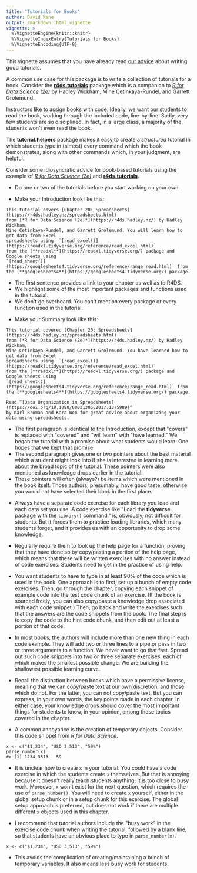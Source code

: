 ```yaml
---
title: "Tutorials for Books"
author: David Kane
output: rmarkdown::html_vignette
vignette: >
  %\VignetteEngine{knitr::knitr}
  %\VignetteIndexEntry{Tutorials for Books}
  %\VignetteEncoding{UTF-8}
---
```



This vignette assumes that you have already read [our advice](instructions.html) about writing good tutorials.

A common use case for this package is to write a collection of tutorials for a book. Consider the [**r4ds.tutorials**](https://ppbds.github.io/r4ds.tutorials/) package which is a companion to [*R for Data Science (2e)*](https://r4ds.hadley.nz/) by Hadley Wickham, Mine Çetinkaya-Rundel, and Garrett Grolemund.

Instructors like to assign books with code. Ideally, we want our students to read the book, working through the included code, line-by-line. Sadly, very few students are so disciplined. In fact, in a large class, a majority of the students won't even read the book.

The **tutorial.helpers** package makes it easy to create a *structured* tutorial in which students type in (almost) every command which the book demonstrates, along with other commands which, in your judgment, are helpful. 

Consider some idiosyncratic advice for book-based tutorials using the example of [*R for Data Science (2e)*](https://r4ds.hadley.nz/) and [**r4ds.tutorials**](https://ppbds.github.io/r4ds.tutorials/).

* Do one or two of the tutorials before you start working on your own. 

* Make your Introduction look like this:

````
This tutorial covers [Chapter 20: Spreadsheets](https://r4ds.hadley.nz/spreadsheets.html) 
from [*R for Data Science (2e)*](https://r4ds.hadley.nz/) by Hadley Wickham, 
Mine Çetinkaya-Rundel, and Garrett Grolemund. You will learn how to get data from Excel 
spreadsheets using  `[read_excel()](https://readxl.tidyverse.org/reference/read_excel.html)` 
from the [**readxl**](https://readxl.tidyverse.org/) package and Google sheets using
`[read_sheet()](https://googlesheets4.tidyverse.org/reference/range_read.html)` from 
the [**googlesheets4**](https://googlesheets4.tidyverse.org/) package.
````

  - The first sentence provides a link to your chapter as well as to R4DS.
  - We highlight some of the most important packages and functions used in the tutorial.
  - We don't go overboard. You can't mention every package or every function used in the tutorial.


* Make your Summary look like this:

````
This tutorial covered [Chapter 20: Spreadsheets](https://r4ds.hadley.nz/spreadsheets.html) 
from [*R for Data Science (2e)*](https://r4ds.hadley.nz/) by Hadley Wickham, 
Mine Çetinkaya-Rundel, and Garrett Grolemund. You have learned how to get data from Excel
spreadsheets using  `[read_excel()](https://readxl.tidyverse.org/reference/read_excel.html)` 
from the [**readxl**](https://readxl.tidyverse.org/) package and Google sheets using
`[read_sheet()](https://googlesheets4.tidyverse.org/reference/range_read.html)` from 
the [**googlesheets4**](https://googlesheets4.tidyverse.org/) package.

Read “[Data Organization in Spreadsheets](https://doi.org/10.1080/00031305.2017.1375989)” 
by Karl Broman and Kara Woo for great advice about organizing your data using spreadsheets.
````

  - The first paragraph is identical to the Introduction, except that "covers" is replaced with "covered" and "will learn" with "have learned." We began the tutorial with a promise about what students would learn. One hopes that we kept that promise.
  - The second paragraph gives one or two pointers about the best material which a student might look into if she is interested in learning more about the broad topic of the tutorial. These pointers were also mentioned as knowledge drops earlier in the tutorial.
  - These pointers will often (always?) be items which were mentioned in the book itself. Those authors, presumably, have good taste, otherwise you would not have selected their book in the first place.

* Always have a separate code exercise for each library you load and each data set you use. A code exercise like "Load the **tidyverse** package with the `library()` command." is, obviously, not difficult for students. But it forces them to practice loading libraries, which many students forget, and it provides us with an opportunity to drop some knowledge.

* Regularly require them to look up the help page for a function, proving that they have done so by copy/pasting a portion of the help page, which means that these will be written exercises with no answer instead of code exercises. Students need to get in the practice of using help.

* You want students to have to type in at least 90% of the code which is used in the book. One approach is to first, set up a bunch of empty code exercises. Then, go through the chapter, copying each snippet of example code into the test code chunk of an exercise. (If the book is sourced freely, you can also copy/paste a knowledge drop associated with each code snippet.) Then, go back and write the exercises such that the answers are the code snippets from the book. The final step is to copy the code to the hint code chunk, and then edit out at least a portion of that code.

* In most books, the authors will include more than one new thing in each code example. They will add two or three lines to a pipe or pass in two or three arguments to a function. We never want to go that fast. Spread out such code snippets into two or three separate exercises, each of which makes the smallest possible change. We are building the shallowest possible learning curve. 

* Recall the distinction between books which have a permissive license, meaning that we can copy/paste text at our own discretion, and those which do not. For the latter, you can not copy/paste text. But you can express, in your own words, the key points made in each chapter. In either case, your knowledge drops should cover the most important things for students to know, in your opinion, among those topics covered in the chapter.

* A common annoyance is the creation of temporary objects. Consider this code snippet from *R for Data Science*.

````
x <- c("$1,234", "USD 3,513", "59%")
parse_number(x)
#> [1] 1234 3513   59
````

* It is unclear how to create `x` in your tutorial. You could have a code exercise in which the students create `x` themselves. But that is annoying because it doesn't really teach students anything. It is too close to busy work. Moreover, `x` won't exist for the next question, which requires the use of `parse_number()`. You will need to create `x` yourself, either in the global setup chunk or in a setup chunk for this exercise. The global setup approach is preferred, but does not work if there are multiple different `x` objects used in this chapter.

* I recommend that tutorial authors include the "busy work" in the exercise code chunk when writing the tutorial, followed by a blank line, so that students have an obvious place to type in `parse_number(x)`. 

````
x <- c("$1,234", "USD 3,513", "59%")

````

* This avoids the complication of creating/maintaining a bunch of temporary variables. It also means less busy work for students.






